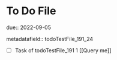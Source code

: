 # To Do File

due:: 2022-09-05

metadatafield:: todoTestFile_191_24

- [ ] Task of todoTestFile_191 1 [[Query me]]
